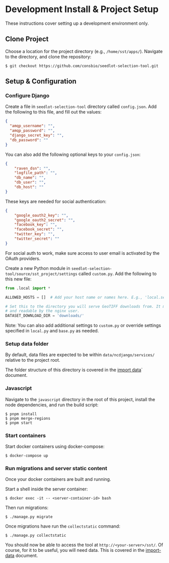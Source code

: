 # Development Install & Project Setup

These instructions cover setting up a development environment only.

## Clone Project

Choose a location for the project directory (e.g., `/home/sst/apps/`).
Navigate to the directory, and clone the repository:

``` text
$ git checkout https://github.com/consbio/seedlot-selection-tool.git
```

## Setup & Configuration

### Configure Django

Create a file in `seedlot-selection-tool` directory called
`config.json`. Add the following to this file, and fill out the values:

``` json
{
  "amqp_username": "",
  "amqp_password": "",
  "django_secret_key": "",
  "db_password": ""
}
```

You can also add the following optional keys to your `config.json`:

``` json
{
    "raven_dsn": "",
    "logfile_path": "",
    "db_name": "",
    "db_user": "",
    "db_host": ""
}
```

These keys are needed for social authentication:

``` json
{
    "google_oauth2_key": "",
    "google_oauth2_secret": "",
    "facebook_key": "",
    "facebook_secret": "",
    "twitter_key": "",
    "twitter_secret": ""
}
```

For social auth to work, make sure access to user email is activated by
the OAuth providers.

Create a new Python module in
`seedlot-selection-tool/source/sst_project/settings` called `custom.py`.
Add the following to this new file:

``` python
from .local import *

ALLOWED_HOSTS = []  # Add your host name or names here. E.g., 'local.seedlotselectiontool.org'

# Set this to the directory you will serve GeoTIFF downloads from. It must be writable by the application user
# and readable by the nginx user.
DATASET_DOWNLOAD_DIR = 'downloads/'
```

Note: You can also add additional settings to `custom.py` or override settings specified in `local.py` and `base.py` as needed.

### Setup data folder

By default, data files are expected to be within
`data/ncdjango/services/` relative to the project root.

The folder structure of this directory is covered in the
[import data](import-data.md)` document.

### Javascript

Navigate to the `javascript` directory in the root of this project,
install the node dependencies, and run the build script:

``` text
$ pnpm install
$ pnpm merge-regions
$ pnpm start
```

### Start containers

Start docker containers using docker-compose:

```
$ docker-compose up
```

### Run migrations and server static content

Once your docker containers are built and running.

Start a shell inside the server container:

```
$ docker exec -it -- <server-container-id> bash
```

Then run migrations:

```
$ ./manage.py migrate
```

Once migrations have run the `collectstatic` command:

```
$ ./manage.py collectstatic
```

You should now be able to access the tool at
`http://<your-server>/sst/`. Of course, for it to be useful, you will
need data. This is covered in the [import-data](import-data.md) document.
